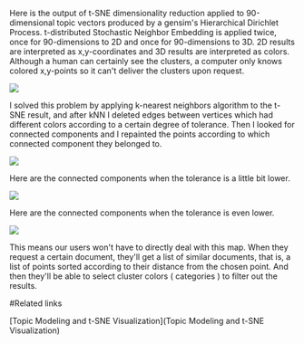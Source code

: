 Here is the output of t-SNE dimensionality reduction applied to 90-dimensional topic vectors produced by a gensim's Hierarchical Dirichlet Process. t-distributed Stochastic Neighbor Embedding is applied twice, once for 90-dimensions to 2D and once for 90-dimensions to 3D. 2D results are interpreted as x,y-coordinates and 3D results are interpreted as colors. Although a human can certainly see the clusters, a computer only knows colored x,y-points so it can't deliver the clusters upon request.

![](https://i.imgur.com/3Zgeqqa.png)

I solved this problem by applying k-nearest neighbors algorithm to the t-SNE result, and after kNN I deleted edges between vertices which had different colors according to a certain degree of tolerance. Then I looked for connected components and I repainted the points according to which connected component they belonged to.

![](https://i.imgur.com/SYz8O0S.png)

Here are the connected components when the tolerance is a little bit lower.

![](https://i.imgur.com/eI8IyhS.png)

Here are the connected components when the tolerance is even lower.

![](https://i.imgur.com/eoIApzU.png)

This means our users won't have to directly deal with this map. When they request a certain document, they'll get a list of similar documents, that is, a list of points sorted according to their distance from the chosen point. And then they'll be able to select cluster colors ( categories ) to filter out the results.

#Related links

[Topic Modeling and t-SNE Visualization](Topic Modeling and t-SNE Visualization)
